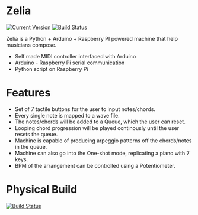 # Zelia

[![Current Version](https://img.shields.io/badge/Zelia-v0.0-blueviolet?style=for-the-badge&logo=appveyor)](https://img.shields.io/badge/ZELIA-v0.0-blueviolet)
[![Build Status](https://img.shields.io/badge/Build-Passing-lightgreen?style=for-the-badge&logo=appveyor)](https://travis-ci.org/joemccann/dillinger)

Zelia is a Python + Arduino + Raspberry PI powered machine that help musicians compose.
  - Self made MIDI controller interfaced with Arduino
  - Arduino - Raspberry Pi serial communication
  - Python script on Raspberry Pi

# Features
  - Set of 7 tactile buttons for the user to input notes/chords.
  - Every single note is mapped to a wave file.
  - The notes/chords will be added to a Queue, which the user can reset.
  - Looping chord progression will be played continously until the user resets the queue.
  - Machine is capable of producing arpeggio patterns off the chords/notes in the queue.
  - Machine can also go into the One-shot mode, replicating a piano with 7 keys.
  - BPM of the arrangement can be controlled using a Potentiometer.

# Physical Build
[![Build Status](https://i.ibb.co/S3LMdDZ/IMG-1691.jpg)](https://i.ibb.co/S3LMdDZ/IMG-1691.jpg)

